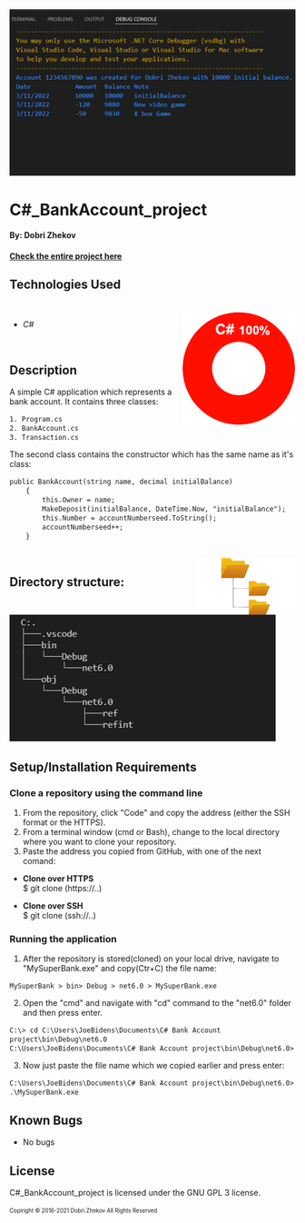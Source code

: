 <img align="justify" alt="chart" width="950px" src="https://github.com/zhekovdobri/Csharp_BankAccount_project/blob/main/C%23_BankAccount_project1200px.png">

# C#_BankAccount_project

#### By: Dobri Zhekov

#### [<ins>Check the entire project here</ins>](https://github.com/zhekovdobri/Csharp_BankAccount_project)

## Technologies Used

<div class=pull-left>

</div>
&nbsp;&nbsp;&nbsp;&nbsp;&nbsp;&nbsp;&nbsp;&nbsp;&nbsp;&nbsp;&nbsp;&nbsp;&nbsp;&nbsp;&nbsp;
<div class=pull-right>
<img align="right" alt="chart" height="200px" src="https://github.com/zhekovdobri/Csharp_BankAccount_project/blob/main/C%23_language_chart.png">
</div>

* _C#_

<br />

## Description
A simple C# application which represents a bank account. It contains three classes:

```
1. Program.cs
2. BankAccount.cs
3. Transaction.cs
```
The second class contains the constructor which has the same name as it's class:

```
public BankAccount(string name, decimal initialBalance)
    {
        this.Owner = name;
        MakeDeposit(initialBalance, DateTime.Now, "initialBalance");
        this.Number = accountNumberseed.ToString();
        accountNumberseed++;
    }
```
</div>
&nbsp;&nbsp;&nbsp;&nbsp;&nbsp;&nbsp;&nbsp;&nbsp;&nbsp;&nbsp;&nbsp;&nbsp;&nbsp;&nbsp;&nbsp;
<div class=pull-right>
<img align="right" alt="chart" height="100px" src="https://github.com/zhekovdobri/Csharp_BankAccount_project/blob/main/Directory_structure_logo.png">
</div>

## Directory structure:

<img alt="chart" src="https://github.com/zhekovdobri/Csharp_BankAccount_project/blob/main/C%23%20Directory%20structure.png">

## Setup/Installation Requirements

### Clone a repository using the command line 

1. From the repository, click "Code" and copy the address (either the SSH format or the HTTPS). 
2. From a terminal window (cmd or Bash), change to the local directory where you want to clone your repository.
3. Paste the address you copied from GitHub, with one of the next comand:

* **Clone over HTTPS**<br>
  $ git clone (https://..)
  
* **Clone over SSH**<br>
  $ git clone (ssh://..)
  
### Running the application
  
1. After the repository is stored(cloned) on your local drive, navigate to "MySuperBank.exe" and copy(Ctr+C) the file name:
```
MySuperBank > bin> Debug > net6.0 > MySuperBank.exe
```
2. Open the "cmd" and navigate with "cd" command to the "net6.0" folder and then press enter.
  
```
C:\> cd C:\Users\JoeBidens\Documents\C# Bank Account project\bin\Debug\net6.0
C:\Users\JoeBidens\Documents\C# Bank Account project\bin\Debug\net6.0>
```
3. Now just paste the file name which we copied earlier and press enter:

```
C:\Users\JoeBidens\Documents\C# Bank Account project\bin\Debug\net6.0> .\MySuperBank.exe
```

## Known Bugs

* No bugs

## License

C#_BankAccount_project is licensed under the GNU GPL 3 license.

<sub><sup>Copiright © 2016-2021 Dobri Zhekov All Rights Reserved</sup></sub>
